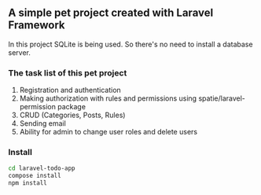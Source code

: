 ## A simple pet project created with Laravel Framework
In this project SQLite is being used. So there's no need to install a database server.
### The task list of this pet project
1. Registration and authentication
2. Making authorization with rules and permissions using spatie/laravel-permission package
3. CRUD (Categories, Posts, Rules)
4. Sending email
5. Ability for admin to change user roles and delete users

### Install
```bash
cd laravel-todo-app
compose install
npm install
```
